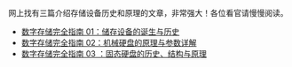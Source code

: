 网上找有三篇介绍存储设备历史和原理的文章，非常强大！各位看官请慢慢阅读。
* [数字存储完全指南 01：储存设备的诞生与历史](https://sspai.com/post/68711)
* [数字存储完全指南 02：机械硬盘的原理与参数详解](https://sspai.com/post/68712)
* [数字存储完全指南 03 ：固态硬盘的历史、结构与原理](https://sspai.com/post/68976)

